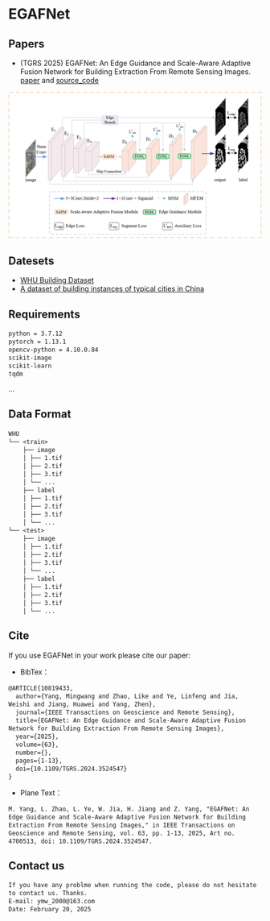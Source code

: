 # EGAFNet
## Papers
* (TGRS 2025) EGAFNet: An Edge Guidance and Scale-Aware Adaptive Fusion Network for Building Extraction From Remote Sensing Images. [paper](https://ieeexplore.ieee.org/document/10819433) and [source_code](https://github.com/Mw-yang/EGAFNet/)


![image-model](./image/model.png)


## Datesets
* [WHU Building Dataset](http://gpcv.whu.edu.cn/data/building_dataset.html)
* [A dataset of building instances of typical cities in China](https://doi.org/10.11922/sciencedb.00620)

## Requirements
```
python = 3.7.12  
pytorch = 1.13.1  
opencv-python = 4.10.0.84  
scikit-image  
scikit-learn  
tqdm
```
...
## Data Format
```
WHU
└── <train>
    ├── image
    │ ├── 1.tif
    │ ├── 2.tif
    │ ├── 3.tif
    │ └── ...
    ├── label
    │ ├── 1.tif
    │ ├── 2.tif
    │ ├── 3.tif
    │ └── ...
└── <test>
    ├── image
    │ ├── 1.tif
    │ ├── 2.tif
    │ ├── 3.tif
    │ └── ...
    ├── label
    │ ├── 1.tif
    │ ├── 2.tif
    │ ├── 3.tif
    │ └── ...
```

## Cite
If you use EGAFNet in your work please cite our paper:

* BibTex：

```
@ARTICLE{10819433,
  author={Yang, Mingwang and Zhao, Like and Ye, Linfeng and Jia, Weishi and Jiang, Huawei and Yang, Zhen},
  journal={IEEE Transactions on Geoscience and Remote Sensing}, 
  title={EGAFNet: An Edge Guidance and Scale-Aware Adaptive Fusion Network for Building Extraction From Remote Sensing Images}, 
  year={2025},
  volume={63},
  number={},
  pages={1-13},
  doi={10.1109/TGRS.2024.3524547}
}
```

* Plane Text：
```
M. Yang, L. Zhao, L. Ye, W. Jia, H. Jiang and Z. Yang, "EGAFNet: An Edge Guidance and Scale-Aware Adaptive Fusion Network for Building Extraction From Remote Sensing Images," in IEEE Transactions on Geoscience and Remote Sensing, vol. 63, pp. 1-13, 2025, Art no. 4700513, doi: 10.1109/TGRS.2024.3524547.
```

## Contact us
```
If you have any problme when running the code, please do not hesitate to contact us. Thanks.  
E-mail: ymw_2000@163.com  
Date: February 20, 2025
```

